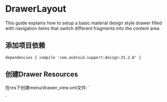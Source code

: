# DrawerLayout
This guide explains how to setup a basic material design style drawer filled with navigation items that switch different fragments into the content area

## 添加项目依赖
`
dependencies {
  compile 'com.android.support:design:25.2.0'
}
`

## 创建Drawer Resources
在res下创建menu/drawer_view.xml文件:
`
<menu xmlns:android="http://schemas.android.com/apk/res/android">
    <group android:checkableBehavior="single">
        <item
            android:id="@+id/nav_first_fragment"
            android:icon="@drawable/ic_one"
            android:title="First" />
        <item
            android:id="@+id/nav_second_fragment"
            android:icon="@drawable/ic_two"
            android:title="Second" />
        <item
            android:id="@+id/nav_third_fragment"
            android:icon="@drawable/ic_three"
            android:title="Third" />
    </group>
</menu>
`


